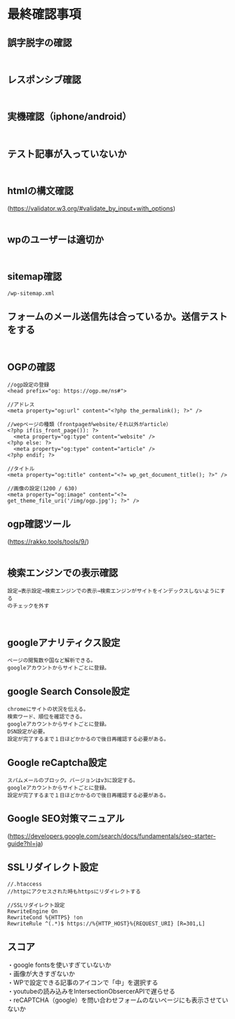 # 最終確認事項
## 誤字脱字の確認<br><br>
## レスポンシブ確認<br><br>
## 実機確認（iphone/android）<br><br>
## テスト記事が入っていないか<br><br>
## htmlの構文確認<br>
(https://validator.w3.org/#validate_by_input+with_options)<br><br>
## wpのユーザーは適切か<br><br>
## sitemap確認<br>
```
/wp-sitemap.xml
```
## フォームのメール送信先は合っているか。送信テストをする<br><br>
## OGPの確認
```
//ogp設定の登録
<head prefix="og: https://ogp.me/ns#">

//アドレス
<meta property="og:url" content="<?php the_permalink(); ?>" />

//wepページの種類（frontpageがwebsite/それ以外がarticle）
<?php if(is_front_page()): ?>
  <meta property="og:type" content="website" />
<?php else: ?>
  <meta property="og:type" content="article" />
<?php endif; ?>

//タイトル
<meta property="og:title" content="<?= wp_get_document_title(); ?>" />

//画像の設定(1200 / 630)
<meta property="og:image" content="<?= get_theme_file_uri('/img/ogp.jpg'); ?>" />
```

## ogp確認ツール<br>
(https://rakko.tools/tools/9/)<br><br>

## 検索エンジンでの表示確認
```
設定→表示設定→検索エンジンでの表示→検索エンジンがサイトをインデックスしないようにする
のチェックを外す
```
<br>

## googleアナリティクス設定
```
ページの閲覧数や国など解析できる。
googleアカウントからサイトごとに登録。
```


## google Search Console設定
```
chromeにサイトの状況を伝える。
検索ワード、順位を確認できる。
googleアカウントからサイトごとに登録。
DSN設定が必要。
設定が完了するまで１日ほどかかるので後日再確認する必要がある。
```

## Google reCaptcha設定
```
スパムメールのブロック。バージョンはv3に設定する。
googleアカウントからサイトごとに登録。
設定が完了するまで１日ほどかかるので後日再確認する必要がある。
```
## Google SEO対策マニュアル<br>
(https://developers.google.com/search/docs/fundamentals/seo-starter-guide?hl=ja)

## SSLリダイレクト設定
```
//.htaccess
//httpにアクセスされた時もhttpsにリダイレクトする

//SSLリダイレクト設定
RewriteEngine On
RewriteCond %{HTTPS} !on
RewriteRule ^(.*)$ https://%{HTTP_HOST}%{REQUEST_URI} [R=301,L]
```

## スコア
・google fontsを使いすぎていないか <br>
・画像が大きすぎないか<br>
・WPで設定できる記事のアイコンで「中」を選択する<br>
・youtubeの読み込みをIntersectionObsercerAPIで遅らせる<br>
・reCAPTCHA（google）を問い合わせフォームのないページにも表示させていないか
